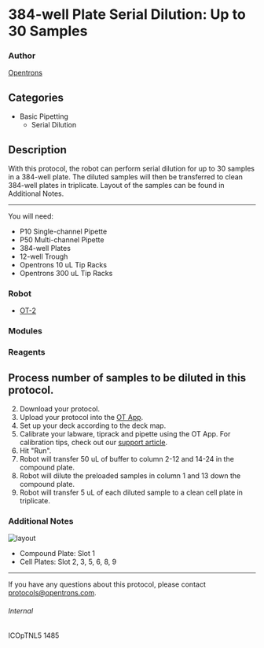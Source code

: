 # 384-well Plate Serial Dilution: Up to 30 Samples

### Author
[Opentrons](http://www.opentrons.com/)

## Categories
* Basic Pipetting
    * Serial Dilution

## Description
With this protocol, the robot can perform serial dilution for up to 30 samples in a 384-well plate. The diluted samples will then be transferred to clean 384-well plates in triplicate. Layout of the samples can be found in Additional Notes.

---

You will need:
* P10 Single-channel Pipette
* P50 Multi-channel Pipette
* 384-well Plates
* 12-well Trough
* Opentrons 10 uL Tip Racks
* Opentrons 300 uL Tip Racks

### Robot
* [OT-2](https://opentrons.com/ot-2)

### Modules

### Reagents

## Process  number of samples to be diluted in this protocol.
2. Download your protocol.
3. Upload your protocol into the [OT App](https://opentrons.com/ot-app).
4. Set up your deck according to the deck map.
5. Calibrate your labware, tiprack and pipette using the OT App. For calibration tips, check out our [support article](https://support.opentrons.com/ot-2/getting-started-software-setup/deck-calibration).
6. Hit "Run".
7. Robot will transfer 50 uL of buffer to column 2-12 and 14-24 in the compound plate.
8. Robot will dilute the preloaded samples in column 1 and 13 down the compound plate.
9. Robot will transfer 5 uL of each diluted sample to a clean cell plate in triplicate.

### Additional Notes
![layout](https://s3.amazonaws.com/opentrons-protocol-library-website/custom-README-images/1485-peptide-logic/layout.png)

* Compound Plate: Slot 1
* Cell Plates: Slot 2, 3, 5, 6, 8, 9

---

If you have any questions about this protocol, please contact protocols@opentrons.com.

###### Internal
ICOpTNL5
1485
